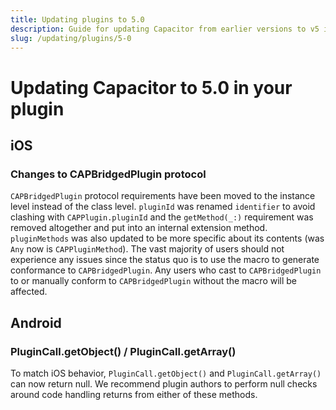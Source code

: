 ```yaml
---
title: Updating plugins to 5.0
description: Guide for updating Capacitor from earlier versions to v5 in your plugin
slug: /updating/plugins/5-0
---
```


# Updating Capacitor to 5.0 in your plugin

## iOS
### Changes to CAPBridgedPlugin protocol

`CAPBridgedPlugin` protocol requirements have been moved to the instance level instead of the class level. `pluginId` was renamed `identifier` to avoid clashing with `CAPPlugin.pluginId` and the `getMethod(_:)` requirement was removed altogether and put into an internal extension method. `pluginMethods` was also updated to be more specific about its contents (was `Any` now is `CAPPluginMethod`). The vast majority of users should not experience any issues since the status quo is to use the macro to generate conformance to `CAPBridgedPlugin`. Any users who cast to `CAPBridgedPlugin` to or manually conform to `CAPBridgedPlugin` without the macro will be affected.



## Android

### PluginCall.getObject() / PluginCall.getArray()
To match iOS behavior, `PluginCall.getObject()` and `PluginCall.getArray()` can now return null.  We recommend plugin authors to perform null checks around code handling returns from either of these methods.
